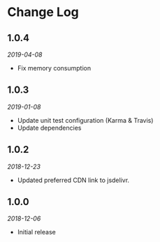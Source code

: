 # Change Log

## 1.0.4

*2019-04-08*

- Fix memory consumption

## 1.0.3

*2019-01-08*

- Update unit test configuration (Karma & Travis)
- Update dependencies

## 1.0.2

*2018-12-23*

- Updated preferred CDN link to jsdelivr.

## 1.0.0

*2018-12-06*

- Initial release
